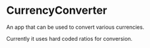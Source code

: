 # CurrencyConverter
An app that can be used to convert various currencies.

Currently it uses hard coded ratios for conversion.
